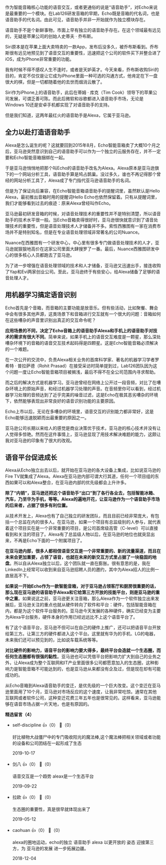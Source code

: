 作为智能音箱核心功能的语音交互，或者更通俗的说是“语音助手”，对Echo来说是最重要的一个模块。在Lab126研发音箱的早期，Echo既是音箱的代名词，也是语音助手的代名词。由此可见，语音助手并非一开始就作为独立模块存在。

语音助手不是个新鲜事物，市面上早有独立的语音助手存在。在这个领域最有远见的，无疑是苹果公司的创始人史蒂夫 · 乔布斯。

Siri原本是在苹果上面大卖特卖的一款App，发布后没多久，被乔布斯看到。乔布斯很有远见地预见到了语音交互的重要性，迅速把这个公司的软件买下并整合进了iOS，成为iPhone非常重要的功能。

我有时候不得不感叹人生不逢时，或者是天妒英才。今天来看，乔布斯收购Siri的目的，肯定不仅仅是让它成为iPhone里面一种可选的沟通方式，他肯定在下一盘很大的棋，但是一切都随着他的去世而烟消云散了。

Siri作为iPhone上的语音助手，此后在蒂姆 · 库克（Tim Cook）领导下的苹果公司发展，可谓乏善可陈。而此后微软和谷歌都进入语音助手市场，无论是Windows 10还是安卓手机都实现了对语音助手的支持。

但是我们知道，这两年最红火的语音助手是Alexa，它属于亚马逊。

## 全力以赴打造语音助手

Alexa是怎么诞生的呢？这就要回到2015年8月，Echo智能音箱卖了大概10个月之后，亚马逊突然意识到自己的语音助手可以作为一个独立的云服务存在，并不一定要和Echo智能音箱捆绑在一起。

于是亚马逊悄悄地把那个叫Echo的语音助手改名为Alexa。Alexa原本是亚马逊旗下的一个网站分析工具，语音助手算是鸠占鹊巢。没过多久，谁也不再记得那个曾经的网站分析工具了，Alexa成了专门指代亚马逊语音助手的名词。

但是为了保证向后兼容，在Echo智能音箱语音助手的提醒词里，虽然默认是Hello Alexa，最初推出音箱时用的提醒词Hello Echo也依然保留着。只有从提醒词里，我们才能够看到过去的痕迹：原来Alexa曾经叫作Echo。

亚马逊最初研发音箱的时候，对语音处理技术的重要性并不是特别清楚，所以语音助手的技术水平很一般。当Echo音箱卖得很好时，亚马逊很快就意识到了语音处理技术的重要性，但是语音处理技术人才储备并不多。索性西雅图有一家在消费市场并不是特别知名，但是在专业语音处理领域非常著名的公司Nuance。

Nuance在西雅图有一个研发中心，中心里有很多专门做语音处理技术的人才，亚马逊就狠狠地高价在这家公司里面大肆搜罗了一番。最后，Nuance西雅图研发中心的很多核心人员都跑去了亚马逊。

为了进一步增强在语音处理领域的技术和人才储备，亚马逊又迅速出手，接连收购了Yap和Evi两家创业公司。至此，亚马逊终于有些安心，给Alexa储备了足够的语音处理人才。

## 用机器学习搞定语音识别

Echo首先是个音箱，而音箱的主要功能是放音乐。但有些活动，比如聚餐、舞会中会有很多其他声源，这类场景下和音箱进行交互就有一个很大的问题：音箱如何在这些嘈杂的声音里识别出真正的交互命令呢？

**应用场景的不同，决定了Echo音箱上的语音助手Alexa和手机上的语音助手对技术的需求有很大不同**。简单来说，如果手机上的语音交互难度是一颗星，那么深处嘈杂环境下的音箱的语音交互技术起码得是四颗星。这是Echo智能音箱必须解决的一个难题。

在一次公开的交流中，负责Alexa相关业务的首席科学家、著名的机器学习学者罗希特 · 普拉萨德（Rohit Prasad）在接受采访时简单提到过，Lab126团队因为这个问题一度让Echo智能音箱项目被搁浅，最后不得不在全公司范围内寻求帮助。

而之后的解决方式是机器学习。亚马逊曾经在网络上公开过一段音频，对比了在嘈杂环境上的原始声音，和经过机器学习处理的声音。在音频里你可以看到，经过机器学习处理的音频达到了近乎完美的噪音过滤，这是Echo在极其恶劣嘈杂的环境下，依然能够表现出非常良好的语音识别功能的主要原因。

Echo上市以后，无论在多嘈杂的环境里，语音交互的识别能力都非常好，这是Echo能够迅速脱颖而出最重要的原因之一。

亚马逊公司长期以来给人的感觉是商业决策优于技术，亚马逊的核心技术并没有让人觉得多惊艳。然而在这件事情上，亚马逊显现了用技术解决难题的能力，这颇让我对亚马逊的印象有了很大的改观。

## 语音平台促进成长

Alexa从Echo独立出去以后，就开始在亚马逊的各大设备上集成，比如说亚马逊的Fire TV就集成了Alexa。Alexa在亚马逊内部可谓大行其道，任何一个项目组的东西如果可以和Alexa整合，在亚马逊内部的优先级都会上升许多。

**除了“内销”，亚马逊还把这个语音助手“出口”到了各行各业去，包括智能冰箱、汽车，乃至华为手机，等等。Alexa的遍地开花，让亚马逊作为一个语音助手市场的后来者，占据了很多有利位置。**

从技术开发上，Alexa也有了自己独立的研发团队，而且目前已经非常庞大，有包括一个总监在内的很多人。在亚马逊，如果一个项目有总监级别的人参与，就代表着这个项目实在是一个非常重要的项目，是公司首席级高管（C-level）可以直接看到和关注的项目了。Alexa有了总监级人物以后，在亚马逊的地位也就突显出来，不再是Echo下面的一个附属项目了。

**在亚马逊内部，很多人都相信语音交互是一个非常重要的、新的流量渠道，而且在未来会更加重要，占领了语音，也就在未来的新交互方式里占据了一块稳固的地盘**。所以自从Alexa独立以后，这个团队就一直在膨胀。很有意思的是，我在LinkedIn上经常可以收到来自亚马逊招聘人员的邀约，其中为Alexa招人的比例一直居高不下。

**如果说一开始Echo作为一款智能音箱，对于亚马逊占领客厅和厨房很重要的话，那么现在亚马逊的语音助手Alexa和它给第三方开放的技能平台，则是亚马逊的重中之重**。如果说这之前，亚马逊更关注音箱，那么Alexa作为一个软件独立出来发展后，亚马逊关注的重点也就从硬件转向了软件和平台：硬件，包括智能音箱在内，都是为这个软件平台服务的。亚马逊今天发展的各种硬件，确实已经变为主要为Alexa平台服务，硬件本身的作用已经远远比不上这个语音平台了。

有了这个语音平台，亚马逊不但可以在自己的硬件上推广，还可以把语音平台开放给第三方。让第三方的硬件都进入这个平台。这里就有华为的手机、LG的电器，未来我们还可以预见到的，比如说车载系统等等。

**对比硬件的影响力，语音平台的影响力要大得多，最终平台会造就一个生态圈，而任何生态圈都有很强的黏性**。亚马逊也可以凭借平台把影响力扩大到自己的业务之外，让Alexa成为整个互联网和IT产业里面很多公司都愿意加入的生态圈，这种影响力是智能音箱不可能达到的，也是亚马逊从来都没有企及过，但是现在却有可能成功的。

从Echo音箱到Alexa语音助手的变迁，是优先级的一个巨大改变。这个变迁在亚马逊里面用了10个月，亚马逊对市场反应的这个速度，让我非常吃惊。通常在其他互联网或者软件公司，这种变迁花费三年五年也是很常见的。这样看来，亚马逊能够在语音市场占据一片天地，也是有原因的。
<div><strong>精选留言（4）</strong></div><ul>
<li><span>self-discipline</span> 👍（0） 💬（0）<p>好比植物大战僵尸中的专门吸收阳光的魔法棒,这个魔法棒把相关领域或者功能的设备和公司团结在一起形成了生态</p>2019-10-17</li><br/><li><span>剑八</span> 👍（0） 💬（0）<p>语音交互是一个趋势
aleax是一个生态平台</p>2019-09-22</li><br/><li><span>拉欧</span> 👍（0） 💬（0）<p>生态圈的重要性，真是很早就体现出来了</p>2019-05-12</li><br/><li><span>caohuan</span> 👍（0） 💬（0）<p>alexa的圈地运动，echo的独立 语音助手 alexa 以更开放的 姿态 迎接第三方，为 亚马逊的发展 进一步拓展边疆。</p>2018-12-04</li><br/>
</ul>